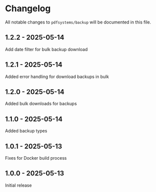 # Changelog

All notable changes to `pdfsystems/backup` will be documented in this file.

## 1.2.2 - 2025-05-14

Add date filter for bulk backup download

## 1.2.1 - 2025-05-14

Added error handling for download backups in bulk

## 1.2.0 - 2025-05-14

Added bulk downloads for backups

## 1.1.0 - 2025-05-14

Added backup types

## 1.0.1 - 2025-05-13

Fixes for Docker build process

## 1.0.0 - 2025-05-13

Initial release
